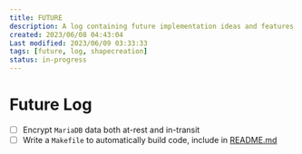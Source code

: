 ```yaml
---
title: FUTURE
description: A log containing future implementation ideas and features. List is ordered by priority.
created: 2023/06/08 04:43:04
Last modified: 2023/06/09 03:33:33
tags: [future, log, shapecreation]
status: in-progress
---
```


# Future Log

- [ ] Encrypt `MariaDB` data both at-rest and in-transit
- [ ] Write a `Makefile` to automatically build code, include in [README.md](README.md#tldr-makefile)